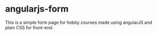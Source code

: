 # angularjs-form
This is a simple form page for hobby courses made using angularJS and plain CSS for front-end.
